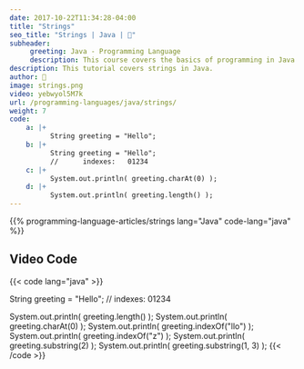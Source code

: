```yaml
---
date: 2017-10-22T11:34:28-04:00
title: "Strings"
seo_title: "Strings | Java | 🦒"
subheader:
     greeting: Java - Programming Language
     description: This course covers the basics of programming in Java. Work your way through the videos/articles and I'll teach you everything you need to know to start your programming journey!
description: This tutorial covers strings in Java.
author: 🦒
image: strings.png
video: yebwyol5M7k
url: /programming-languages/java/strings/
weight: 7
code:
    a: |+
          String greeting = "Hello";
    b: |+
          String greeting = "Hello";
          //      indexes:   01234
    c: |+
          System.out.println( greeting.charAt(0) );
    d: |+
          System.out.println( greeting.length() );
---
```


{{% programming-language-articles/strings lang="Java" code-lang="java" %}}

## Video Code

{{< code lang="java" >}}

String greeting = "Hello";
//      indexes:   01234

System.out.println( greeting.length() );
System.out.println( greeting.charAt(0) );
System.out.println( greeting.indexOf("llo") );
System.out.println( greeting.indexOf("z") );
System.out.println( greeting.substring(2) );
System.out.println( greeting.substring(1, 3) );
{{< /code >}}

